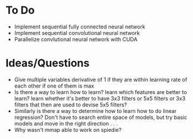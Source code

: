 # To Do
- Implement sequential fully connected neural network
- Implement sequential convolutional neural network
- Parallelize convlutional neural network with CUDA

# Ideas/Questions
- Give multiple variables derivative of 1 if they are within learning rate of each other if one of them is max
- Is there a way to learn how to learn? learn which features are better to learn? learn whether it's better to have 3x3 filters or 5x5 filters or 3x3 filters that then are used to devise 5x5 filters?
- Similarly is there a way to determine how to learn how to do linear regression? Don't have to search entire space of models, but try basic models and move in the right direction . . .
- Why wasn't mmap able to work on spiedie?
